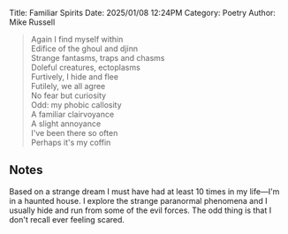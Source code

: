 Title: Familiar Spirits
Date: 2025/01/08 12:24PM
Category: Poetry
Author: Mike Russell

> Again I find myself within<br>
> Edifice of the ghoul and djinn<br>
> Strange fantasms, traps and chasms<br>
> Doleful creatures, ectoplasms<br>
> Furtively, I hide and flee<br>
> Futilely, we all agree<br>
> No fear but curiosity<br>
> Odd: my phobic callosity<br>
> A familiar clairvoyance<br>
> A slight annoyance<br>
> I've been there so often<br>
> Perhaps it's my coffin

## Notes

Based on a strange dream I must have had at least 10 times in my life—I'm in a haunted house. I explore the strange paranormal phenomena and I usually hide and run from some of the evil forces. The odd thing is that I don't recall ever feeling scared.
